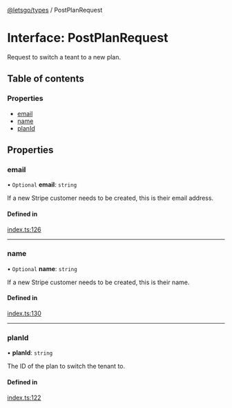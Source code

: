 [@letsgo/types](../README.md) / PostPlanRequest

# Interface: PostPlanRequest

Request to switch a teant to a new plan.

## Table of contents

### Properties

- [email](PostPlanRequest.md#email)
- [name](PostPlanRequest.md#name)
- [planId](PostPlanRequest.md#planid)

## Properties

### email

• `Optional` **email**: `string`

If a new Stripe customer needs to be created, this is their email address.

#### Defined in

[index.ts:126](https://github.com/47chapters/letsgo/blob/5310a6f/packages/types/src/index.ts#L126)

___

### name

• `Optional` **name**: `string`

If a new Stripe customer needs to be created, this is their name.

#### Defined in

[index.ts:130](https://github.com/47chapters/letsgo/blob/5310a6f/packages/types/src/index.ts#L130)

___

### planId

• **planId**: `string`

The ID of the plan to switch the tenant to.

#### Defined in

[index.ts:122](https://github.com/47chapters/letsgo/blob/5310a6f/packages/types/src/index.ts#L122)
